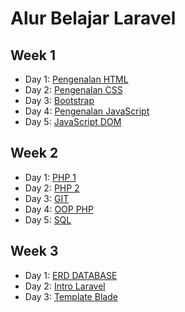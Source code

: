 # Alur Belajar Laravel

## Week 1

* Day 1: [Pengenalan HTML](https://github.com/hafizha19/Belajar-Laravel/tree/master/Week%201/Day%201)
* Day 2: [Pengenalan CSS](https://github.com/hafizha19/Belajar-Laravel/tree/master/Week%201/Day%202)
* Day 3: [Bootstrap](https://github.com/hafizha19/Belajar-Laravel/tree/master/Week%201/Day%203)
* Day 4: [Pengenalan JavaScript](https://github.com/hafizha19/Belajar-Laravel/tree/master/Week%201/Day%204)
* Day 5: [JavaScript DOM](https://github.com/hafizha19/Belajar-Laravel/tree/master/Week%201/Day%205)

## Week 2

* Day 1: [PHP 1](https://github.com/hafizha19/Belajar-Laravel/tree/master/Week%202/Day%201)
* Day 2: [PHP 2](https://github.com/hafizha19/Belajar-Laravel/tree/master/Week%202/Day%202)
* Day 3: [GIT](https://github.com/hafizha19/Belajar-Laravel/tree/master/Week%202/Day%203)
* Day 4: [OOP PHP](https://github.com/hafizha19/Belajar-Laravel/tree/master/Week%202/Day%204)
* Day 5: [SQL](https://github.com/hafizha19/Belajar-Laravel/tree/master/Week%202/Day%205)

## Week 3

* Day 1: [ERD DATABASE](https://github.com/hafizha19/Belajar-Laravel/tree/master/Week%203/Day%201)
* Day 2: [Intro Laravel](https://github.com/hafizha19/Belajar-Laravel/tree/master/Week%203/Day%202)
* Day 3: [Template Blade](https://github.com/hafizha19/Belajar-Laravel/tree/master/Week%203/Day%203)
<!-- * Day 4: [Laravel Migration](https://github.com/hafizha19/Belajar-Laravel/tree/master/Week%203/Day%204)
* Day 5: [CRUD 1](https://github.com/hafizha19/Belajar-Laravel/tree/master/Week%203/Day%205)

## Week 4

* Day 1: [CRUD 2](https://github.com/hafizha19/Belajar-Laravel/tree/master/Week%202/Day%201)
* Day 2: [Eloquent Relationship](https://github.com/hafizha19/Belajar-Laravel/tree/master/Week%202/Day%202)
* Day 3: [Laravel Library/Package](https://github.com/hafizha19/Belajar-Laravel/tree/master/Week%202/Day%203)
* Day 4: [Final Project](https://github.com/hafizha19/Belajar-Laravel/tree/master/Week%202/Day%204) -->